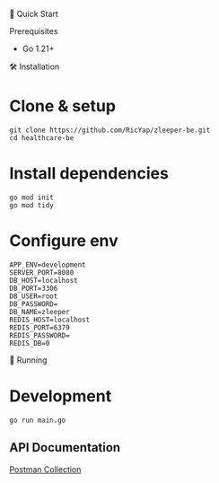 🚀 Quick Start

Prerequisites
- Go 1.21+

🛠 Installation
# Clone & setup
```
git clone https://github.com/RicYap/zleeper-be.git
cd healthcare-be
```
# Install dependencies
```
go mod init
go mod tidy
```
# Configure env
```
APP_ENV=development
SERVER_PORT=8080
DB_HOST=localhost
DB_PORT=3306
DB_USER=root
DB_PASSWORD=
DB_NAME=zleeper
REDIS_HOST=localhost
REDIS_PORT=6379
REDIS_PASSWORD=
REDIS_DB=0
```

🏃 Running
# Development 
```
go run main.go
```

## API Documentation
[Postman Collection](https://crimson-station-529562.postman.co/workspace/zleeper~24b412e0-0a6a-43e4-b5f5-4b821f6c10bd/collection/32767687-264d52fb-be26-4025-ba6f-04498fc3adc0?action=share&creator=32767687)